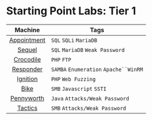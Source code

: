 # Starting Point Labs: Tier 1
| Machine | Tags |
| :-: | --- |
| [Appointment](/Hack-The-Box/starting-point-labs/tier-1/appointment.md#appointment-from-hack-the-box)| `SQL` `SQLi` `MariaDB` |
| [Sequel](/Hack-The-Box/starting-point-labs/tier-1/sequel.md#sequel-from-hack-the-box) | `SQL` `MariaDB` `Weak Password` |
| [Crocodile](/Hack-The-Box/starting-point-labs/tier-1/crocodile.md#crocodile-from-hack-the-box) | `PHP` `FTP` |
| [Responder](/Hack-The-Box/starting-point-labs/tier-1/repsonder.md#responder-from-hack-the-box) | `SAMBA` `Enumeration` `Apache``WinRM`|
| [Ignition](/Hack-The-Box/starting-point-labs/tier-1/ignition.md#ignition#ignition-from-hack-the-box) | `PHP` `Web Fuzzing`|
| [Bike](/Hack-The-Box/starting-point-labs/tier-1/bike.md#bike-from-hack-the-box) | `SMB` `Javascript` `SSTI` |
| [Pennyworth](/Hack-The-Box/starting-point-labs/tier-1/pennyworth.md#pennyworth-from-hack-the-box) | `Java` `Attacks/Weak Password`|
| [Tactics](/Hack-The-Box/starting-point-labs/tier-1/tactics.md#tactics-from-hack-the-box) | `SMB` `Attacks/Weak Password`|
